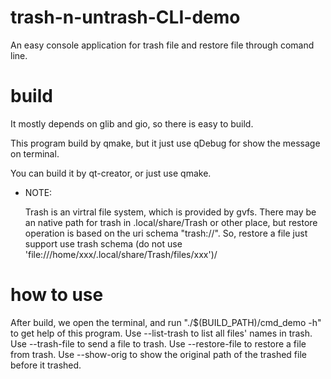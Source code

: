 # trash-n-untrash-CLI-demo
  An easy console application for trash file and restore file through comand line.

# build
It mostly depends on glib and gio, so there is easy to build.

This program build by qmake, but it just use qDebug for show the message on terminal.

You can build it by qt-creator, or just use qmake.

- NOTE:

    Trash is an virtral file system, which is provided by gvfs. There may be an native path for trash in .local/share/Trash or other place, but restore operation is based on the uri schema "trash://". So, restore a file just support use trash schema (do not use 'file:///home/xxx/.local/share/Trash/files/xxx')/

# how to use

  After build, we open the terminal, and run "./$(BUILD_PATH)/cmd_demo -h" to get help of this program.
  Use --list-trash to list all files' names in trash.
  Use --trash-file to send a file to trash.
  Use --restore-file to restore a file from trash.
  Use --show-orig to show the original path of the trashed file before it trashed.

